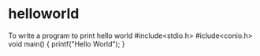 # helloworld
To write a program to print hello world
#include<stdio.h>
#iclude<conio.h>
void main()
{
printf("Hello World");
}
